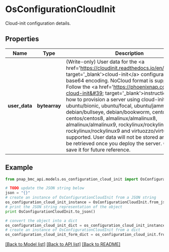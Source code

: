 # OsConfigurationCloudInit

Cloud-init configuration details.

## Properties

Name | Type | Description | Notes
------------ | ------------- | ------------- | -------------
**user_data** | **bytearray** | (Write-only) User data for the &lt;a href&#x3D;&#39;https://cloudinit.readthedocs.io/en/latest/&#39; target&#x3D;&#39;_blank&#39;&gt;cloud-init&lt;/a&gt; configuration in base64 encoding. NoCloud format is supported. Follow the &lt;a href&#x3D;&#39;https://phoenixnap.com/kb/bmc-cloud-init&#39; target&#x3D;&#39;_blank&#39;&gt;instructions&lt;/a&gt; on how to provision a server using cloud-init. Only ubuntu/bionic, ubuntu/focal, ubuntu/jammy, debian/bullseye, debian/bookworm, centos/centos7, centos/centos8, almalinux/almalinux8, almalinux/almalinux9, rockylinux/rockylinux8, rockylinux/rockylinux9 and virtuozzo/virtuozzo7 are supported. User data will not be stored and cannot be retrieved once you deploy the server. Copy and save it for future reference. | [optional] 

## Example

```python
from pnap_bmc_api.models.os_configuration_cloud_init import OsConfigurationCloudInit

# TODO update the JSON string below
json = "{}"
# create an instance of OsConfigurationCloudInit from a JSON string
os_configuration_cloud_init_instance = OsConfigurationCloudInit.from_json(json)
# print the JSON string representation of the object
print OsConfigurationCloudInit.to_json()

# convert the object into a dict
os_configuration_cloud_init_dict = os_configuration_cloud_init_instance.to_dict()
# create an instance of OsConfigurationCloudInit from a dict
os_configuration_cloud_init_form_dict = os_configuration_cloud_init.from_dict(os_configuration_cloud_init_dict)
```
[[Back to Model list]](../README.md#documentation-for-models) [[Back to API list]](../README.md#documentation-for-api-endpoints) [[Back to README]](../README.md)


